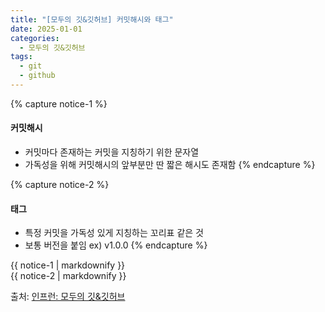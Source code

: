 ```yaml
---
title: "[모두의 깃&깃허브] 커밋해시와 태그"
date: 2025-01-01
categories:
  - 모두의 깃&깃허브
tags:
  - git
  - github
---
```


{% capture notice-1 %}
#### 커밋해시

* 커밋마다 존재하는 커밋을 지칭하기 위한 문자열
* 가독성을 위해 커밋해시의 앞부분만 딴 짧은 해시도 존재함
{% endcapture %}

{% capture notice-2 %}
#### 태그

* 특정 커밋을 가독성 있게 지칭하는 꼬리표 같은 것
* 보통 버전을 붙임 ex) v1.0.0
{% endcapture %}

<div class="notice">
  {{ notice-1 | markdownify }}
</div>

<div class="notice">
  {{ notice-2 | markdownify }}
</div>

출처: [인프런: 모두의 깃&깃허브][source]

[source]: https://www.inflearn.com/course/%EB%AA%A8%EB%91%90%EC%9D%98-%EA%B9%83-%EA%B9%83%ED%97%88%EB%B8%8C/dashboard